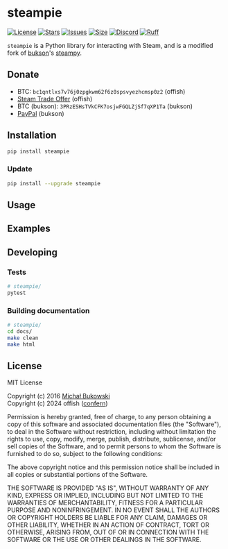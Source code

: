 # steampie
[![License](https://img.shields.io/github/license/offish/steampie.svg)](https://github.com/offish/steampie/blob/master/LICENSE)
[![Stars](https://img.shields.io/github/stars/offish/steampie.svg)](https://github.com/offish/steampie/stargazers)
[![Issues](https://img.shields.io/github/issues/offish/steampie.svg)](https://github.com/offish/steampie/issues)
[![Size](https://img.shields.io/github/repo-size/offish/steampie.svg)](https://github.com/offish/steampie)
[![Discord](https://img.shields.io/discord/467040686982692865?color=7289da&label=Discord&logo=discord)](https://discord.gg/t8nHSvA)
[![Ruff](https://img.shields.io/endpoint?url=https://raw.githubusercontent.com/astral-sh/ruff/main/assets/badge/v2.json)](https://github.com/astral-sh/ruff)

`steampie` is a Python library for interacting with Steam, and is a modified fork of [bukson](https://github.com/bukson)'s [steampy](https://github.com/bukson/steampy).

## Donate
* BTC: `bc1qntlxs7v76j0zpgkwm62f6z0spsvyezhcmsp0z2` (offish)
* [Steam Trade Offer](https://steamcommunity.com/tradeoffer/new/?partner=293059984&token=0-l_idZR) (offish)
* BTC (bukson): `3PRzESHsTVkCFK7osjwFGQLZjSf7qXP1Ta` (bukson)
* [PayPal](https://www.paypal.com/cgi-bin/webscr?cmd=_s-xclick&hosted_button_id=XC8BMJ8QRD9ZY) (bukson)

## Installation
```bash
pip install steampie
```

### Update
```bash
pip install --upgrade steampie
```

## Usage


## Examples


## Developing


### Tests
```bash
# steampie/
pytest
```

### Building documentation
```bash
# steampie/
cd docs/
make clean
make html
```

## License
MIT License

Copyright (c) 2016 [Michał Bukowski](mailto:gigibukson@gmail.com)<br>
Copyright (c) 2024 offish ([confern](https://steamcommunity.com/id/confern))

Permission is hereby granted, free of charge, to any person obtaining a copy
of this software and associated documentation files (the "Software"), to deal
in the Software without restriction, including without limitation the rights
to use, copy, modify, merge, publish, distribute, sublicense, and/or sell
copies of the Software, and to permit persons to whom the Software is
furnished to do so, subject to the following conditions:

The above copyright notice and this permission notice shall be included in all
copies or substantial portions of the Software.

THE SOFTWARE IS PROVIDED "AS IS", WITHOUT WARRANTY OF ANY KIND, EXPRESS OR
IMPLIED, INCLUDING BUT NOT LIMITED TO THE WARRANTIES OF MERCHANTABILITY,
FITNESS FOR A PARTICULAR PURPOSE AND NONINFRINGEMENT. IN NO EVENT SHALL THE
AUTHORS OR COPYRIGHT HOLDERS BE LIABLE FOR ANY CLAIM, DAMAGES OR OTHER
LIABILITY, WHETHER IN AN ACTION OF CONTRACT, TORT OR OTHERWISE, ARISING FROM,
OUT OF OR IN CONNECTION WITH THE SOFTWARE OR THE USE OR OTHER DEALINGS IN THE
SOFTWARE.
